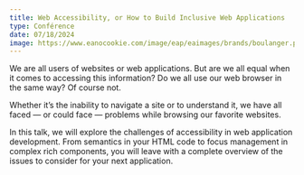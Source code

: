 ```yaml
---
title: Web Accessibility, or How to Build Inclusive Web Applications
type: Conférence
date: 07/18/2024
image: https://www.eanocookie.com/image/eap/eaimages/brands/boulanger.png
---
```


We are all users of websites or web applications. But are we all equal when it comes to accessing this information? Do we all use our web browser in the same way? Of course not.

Whether it’s the inability to navigate a site or to understand it, we have all faced — or could face — problems while browsing our favorite websites.

In this talk, we will explore the challenges of accessibility in web application development. From semantics in your HTML code to focus management in complex rich components, you will leave with a complete overview of the issues to consider for your next application.
